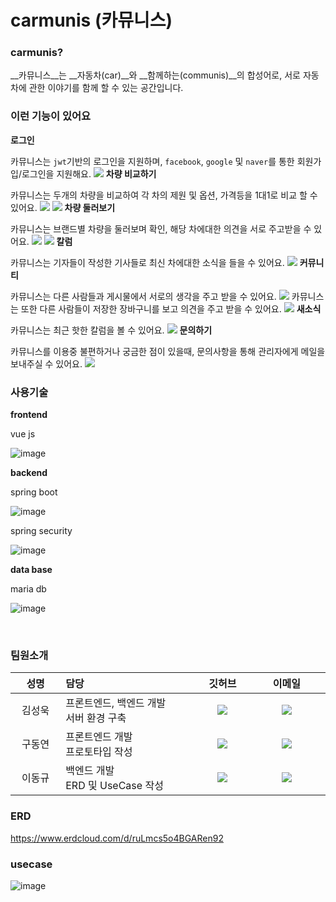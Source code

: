 # carmunis (카뮤니스)
### carmunis?

__카뮤니스__는 __자동차(car)__와 __함께하는(communis)__의 합성어로, 서로 자동차에 관한 이야기를 함께 할 수 있는 공간입니다.

### 이런 기능이 있어요

__로그인__

카뮤니스는 `jwt`기반의 로그인을 지원하며, `facebook`, `google` 및 `naver`를 통한 회원가입/로그인을 지원해요.
![](https://velog.velcdn.com/images/kimsw3445/post/e457be40-70a4-4814-80a7-ca6ec5afbd14/image.png)
__차량 비교하기__

카뮤니스는 두개의 차량을 비교하여 각 차의 제원 및 옵션, 가격등을 1대1로 비교 할 수 있어요.
![](https://velog.velcdn.com/images/kimsw3445/post/a36e12ef-92a5-4ddd-9397-e9d0e8a1cbae/image.png)
![](https://velog.velcdn.com/images/kimsw3445/post/b4872ef4-ef7b-4a10-beef-b8d3049c2dc7/image.png)
__차량 둘러보기__

카뮤니스는 브랜드별 차량을 둘러보며 확인, 해당 차에대한 의견을 서로 주고받을 수 있어요.
![](https://velog.velcdn.com/images/kimsw3445/post/4eb1e0c6-20d1-4601-82d5-07ec0144e2db/image.png)
![](https://velog.velcdn.com/images/kimsw3445/post/66d5accf-48a1-477d-a075-eaa760678f41/image.png)
__칼럼__

카뮤니스는 기자들이 작성한 기사들로 최신 차에대한 소식을 들을 수 있어요.
![](https://velog.velcdn.com/images/kimsw3445/post/2314245f-c9a6-4df1-9ec5-8f524a2271b0/image.png)
__커뮤니티__

카뮤니스는 다른 사람들과 게시물에서 서로의 생각을 주고 받을 수 있어요.
![](https://velog.velcdn.com/images/kimsw3445/post/eaac597c-7663-406e-a37e-4dcff29b4314/image.png)
카뮤니스는 또한 다른 사람들이 저장한 장바구니를 보고 의견을 주고 받을 수 있어요.
![](https://velog.velcdn.com/images/kimsw3445/post/95fd8334-e210-4ce7-9dcb-8f93dbc8ae59/image.png)
__새소식__

카뮤니스는 최근 핫한 칼럼을 볼 수 있어요.
![](https://velog.velcdn.com/images/kimsw3445/post/a7cec087-670d-447c-9606-2189ad732348/image.png)
__문의하기__

카뮤니스를 이용중 불편하거나 궁금한 점이 있을때, 문의사항을 통해 관리자에게 메일을 보내주실 수 있어요.
![](https://velog.velcdn.com/images/kimsw3445/post/534499b6-62b4-40c0-a578-c7d0daeaf8de/image.png)

### 사용기술

__frontend__

vue js

![image](https://user-images.githubusercontent.com/65203794/237012917-9114e22d-0886-43ca-89cf-3a05a665fd66.png)

__backend__

spring boot

![image](https://user-images.githubusercontent.com/65203794/237012784-6a567f5b-d04a-44f6-aaaf-4b049d1b2d9e.png)

spring security

![image](https://user-images.githubusercontent.com/65203794/237012867-c54df478-dbbb-497e-baa8-c140acc88e65.png)

__data base__

maria db

![image](https://user-images.githubusercontent.com/65203794/237012971-12357fbd-b41d-4cdf-af12-1b3ccae90f1f.png)



</br>

### 팀원소개
<table width="788">
<thead>
<tr>
<th width="100" align="center">성명</th>
<th width="150" align="left">담당</th>
<th width="100" align="center">깃허브</th>
<th width="175" align="center">이메일</th>
</tr> 
</thead>
<tbody>
<tr>
<td width="100" align="center">김성욱</td>
<td width="150">프론트엔드, 백엔드 개발<br>서버 환경 구축<br></td>

<td width="100" align="center">
	<a href="https://github.com/Kimsw-G">
		<img src="http://img.shields.io/badge/Kimsw-655ced?style=social&logo=github"/>
	</a>
</td>
<td width="175" align="center">
	<a href="mailto:kimsw3445@naver.com"><img src="https://img.shields.io/static/v1?label=&message=kimsw3445@naver.com&color=green&style=flat-square&logo=gmail"></a>
	</td>
</tr>
<tr>
<td width="100" align="center">구동연</td>
<td width="300">프론트엔드 개발<br> 프로토타입 작성
<td width="100" align="center">
	<a href="https://github.com/Kimsw-G">
		<img src="http://img.shields.io/badge/GooDongYeon-655ced?style=social&logo=github"/>
	</a>
</td>
<td width="175" align="center">
	<a href="mailto:kimsw3445@naver.com"><img src="https://img.shields.io/static/v1?label=&message=rnehddus01@naver.com&color=green&style=flat-square&logo=gmail"></a>
	</td>
</tr>
    <tr>
<td width="100" align="center">이동규</td>
<td width="300">백엔드 개발<br>ERD 및 UseCase 작성
<td width="100" align="center">
	<a href="https://github.com/gusals9355">
		<img src="http://img.shields.io/badge/dongkyu123456-655ced?style=social&logo=github"/>
	</a>
</td>
<td width="175" align="center">
	<a href="mailto:gusals9355@naver.com"><img src="https://img.shields.io/static/v1?label=&message=fhdk159@naver.com&color=green&style=flat-square&logo=gmail"></a>
	</td>
</tr>
</tr>
</tbody>
</table>


### ERD
https://www.erdcloud.com/d/ruLmcs5o4BGARen92

### usecase
![image](https://github.com/BS-donsung/car/assets/65203794/e5ee3a58-4441-4f54-a8da-f1d07b6769ed)

